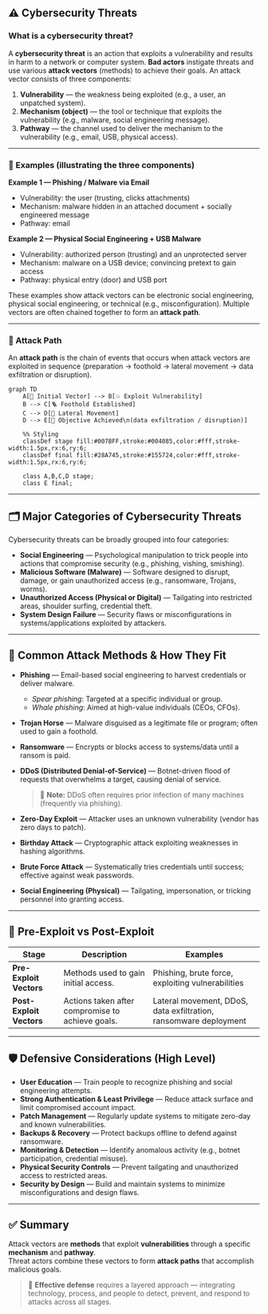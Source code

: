 ## ⚠️ Cybersecurity Threats

### What is a cybersecurity threat?
A **cybersecurity threat** is an action that exploits a vulnerability and results in harm to a network or computer system. **Bad actors** instigate threats and use various **attack vectors** (methods) to achieve their goals. An attack vector consists of three components:

1. **Vulnerability** — the weakness being exploited (e.g., a user, an unpatched system).  
2. **Mechanism (object)** — the tool or technique that exploits the vulnerability (e.g., malware, social engineering message).  
3. **Pathway** — the channel used to deliver the mechanism to the vulnerability (e.g., email, USB, physical access).

---

### 🧩 Examples (illustrating the three components)

**Example 1 — Phishing / Malware via Email**
- Vulnerability: the user (trusting, clicks attachments)  
- Mechanism: malware hidden in an attached document + socially engineered message  
- Pathway: email

**Example 2 — Physical Social Engineering + USB Malware**
- Vulnerability: authorized person (trusting) and an unprotected server  
- Mechanism: malware on a USB device; convincing pretext to gain access  
- Pathway: physical entry (door) and USB port

These examples show attack vectors can be electronic social engineering, physical social engineering, or technical (e.g., misconfiguration). Multiple vectors are often chained together to form an **attack path**.

---

### 🔗 Attack Path
An **attack path** is the chain of events that occurs when attack vectors are exploited in sequence (preparation → foothold → lateral movement → data exfiltration or disruption).

```mermaid
graph TD
    A[🧭 Initial Vector] --> B[💥 Exploit Vulnerability]
    B --> C[🪜 Foothold Established]
    C --> D[🔄 Lateral Movement]
    D --> E[🎯 Objective Achieved\n(data exfiltration / disruption)]

    %% Styling
    classDef stage fill:#007BFF,stroke:#004085,color:#fff,stroke-width:1.5px,rx:6,ry:6;
    classDef final fill:#28A745,stroke:#155724,color:#fff,stroke-width:1.5px,rx:6,ry:6;

    class A,B,C,D stage;
    class E final;
```

---

## 🗂️ Major Categories of Cybersecurity Threats

Cybersecurity threats can be broadly grouped into four categories:

- **Social Engineering** — Psychological manipulation to trick people into actions that compromise security (e.g., phishing, vishing, smishing).  
- **Malicious Software (Malware)** — Software designed to disrupt, damage, or gain unauthorized access (e.g., ransomware, Trojans, worms).  
- **Unauthorized Access (Physical or Digital)** — Tailgating into restricted areas, shoulder surfing, credential theft.  
- **System Design Failure** — Security flaws or misconfigurations in systems/applications exploited by attackers.

---

## 🔎 Common Attack Methods & How They Fit

- **Phishing** — Email-based social engineering to harvest credentials or deliver malware.  
  - *Spear phishing*: Targeted at a specific individual or group.  
  - *Whale phishing*: Aimed at high-value individuals (CEOs, CFOs).  

- **Trojan Horse** — Malware disguised as a legitimate file or program; often used to gain a foothold.  

- **Ransomware** — Encrypts or blocks access to systems/data until a ransom is paid.  

- **DDoS (Distributed Denial-of-Service)** — Botnet-driven flood of requests that overwhelms a target, causing denial of service.  
  > 📝 **Note:** DDoS often requires prior infection of many machines (frequently via phishing).

- **Zero-Day Exploit** — Attacker uses an unknown vulnerability (vendor has zero days to patch).  

- **Birthday Attack** — Cryptographic attack exploiting weaknesses in hashing algorithms.  

- **Brute Force Attack** — Systematically tries credentials until success; effective against weak passwords.  

- **Social Engineering (Physical)** — Tailgating, impersonation, or tricking personnel into granting access.

---

## 🧠 Pre-Exploit vs Post-Exploit

| Stage | Description | Examples |
|--------|--------------|-----------|
| **Pre-Exploit Vectors** | Methods used to gain initial access. | Phishing, brute force, exploiting vulnerabilities |
| **Post-Exploit Vectors** | Actions taken after compromise to achieve goals. | Lateral movement, DDoS, data exfiltration, ransomware deployment |

---

## 🛡️ Defensive Considerations (High Level)

- **User Education** — Train people to recognize phishing and social engineering attempts.  
- **Strong Authentication & Least Privilege** — Reduce attack surface and limit compromised account impact.  
- **Patch Management** — Regularly update systems to mitigate zero-day and known vulnerabilities.  
- **Backups & Recovery** — Protect backups offline to defend against ransomware.  
- **Monitoring & Detection** — Identify anomalous activity (e.g., botnet participation, credential misuse).  
- **Physical Security Controls** — Prevent tailgating and unauthorized access to restricted areas.  
- **Security by Design** — Build and maintain systems to minimize misconfigurations and design flaws.

---

## ✅ Summary

Attack vectors are **methods** that exploit **vulnerabilities** through a specific **mechanism** and **pathway**.  
Threat actors combine these vectors to form **attack paths** that accomplish malicious goals.

> 🧩 **Effective defense** requires a layered approach — integrating technology, process, and people to detect, prevent, and respond to attacks across all stages.
